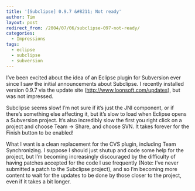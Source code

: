 ```yaml
---
title: '[Subclipse] 0.9.7 &#8211; Not ready'
author: Tim
layout: post
redirect_from: /2004/07/06/subclipse-097-not-ready/
categories:
  - Impressions
tags:
  - eclipse
  - subclipse
  - subversion
---
```

I&#8217;ve been excited about the idea of an Eclipse plugin for Subversion ever since I saw the initial announcements about Subclipse. I recently installed version 0.9.7 via the update site (http://www.loonsoft.com/updates), but was not impressed.

Subclipse seems slow! I&#8217;m not sure if it&#8217;s just the JNI component, or if there&#8217;s something else affecting it, but it&#8217;s slow to load when Eclipse opens a Subversion project. It&#8217;s also incredibly slow the first you right click on a project and choose Team -> Share, and choose SVN. It takes forever for the Finish button to be enabled!

What I want is a clean replacement for the CVS plugin, including Team Synchronizing. I suppose I should just shutup and code some help for the project, but I&#8217;m becoming increasingly discouraged by the difficulty of having patches accepted for the code I use frequently (Note: I&#8217;ve never submitted a patch to the Subclipse project), and so I&#8217;m becoming more content to wait for the updates to be done by those closer to the project, even if it takes a bit longer.
